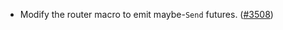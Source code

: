 - Modify the router macro to emit maybe-`Send` futures.
  ([\#3508](https://github.com/anoma/namada/pull/3508))